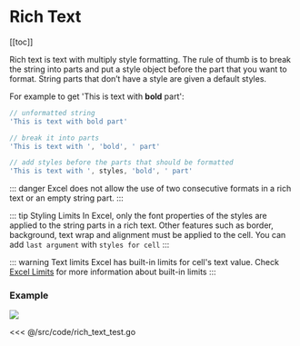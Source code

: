 # Rich Text
[[toc]]

Rich text is text with multiply style formatting. The rule of thumb is to break the string into parts and put a style object before the part that you want to format. String parts that don’t have a style are given a default styles.  

For example to get 'This is text with **bold** part':

```go  
// unformatted string
'This is text with bold part'

// break it into parts
'This is text with ', 'bold', ' part'

// add styles before the parts that should be formatted
'This is text with ', styles, 'bold', ' part'
```

::: danger
Excel does not allow the use of two consecutive formats in a rich text or an empty string part. 
:::

::: tip Styling Limits
In Excel, only the font properties of the styles are applied to the string parts in a rich text. Other features such as border, background, text wrap and alignment must be applied to the cell. You can add `last argument` with `styles for cell`
:::

::: warning Text limits
Excel has built-in limits for cell's text value. Check [Excel Limits](/guide/limits.md) for more information about built-in limits
:::

### Example
![](~@images/rich-text.png)

<<< @/src/code/rich_text_test.go